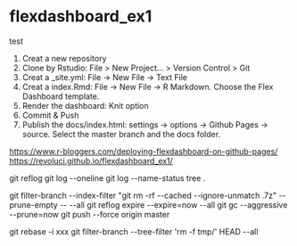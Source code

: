 # flexdashboard_ex1
test
1. Creat a new repository
2. Clone by Rstudio: File > New Project... > Version Control > Git
3. Creat a _site.yml: File -> New File -> Text File
4. Creat a index.Rmd: File -> New File -> R Markdown. Choose the Flex Dashboard template.
5. Render the dashboard: Knit option
6. Commit & Push
7. Publish the docs/index.html: settings -> options -> Github Pages -> source. Select the master branch and the docs folder.

https://www.r-bloggers.com/deploying-flexdashboard-on-github-pages/
https://revoluci.github.io/flexdashboard_ex1/



git reflog
git log --oneline
git log --name-status
tree .


git filter-branch --index-filter "git rm -rf --cached --ignore-unmatch .7z" --prune-empty -- --all
git reflog expire --expire=now --all
git gc --aggressive --prune=now
git push --force origin master

git rebase -i xxx
git filter-branch --tree-filter 'rm -f tmp/' HEAD --all

